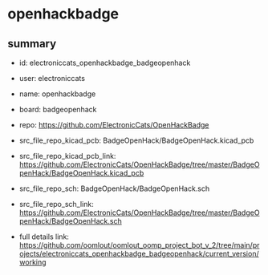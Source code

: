 # openhackbadge
 
## summary 
* id: electroniccats_openhackbadge_badgeopenhack
* user: electroniccats
* name: openhackbadge
* board: badgeopenhack
* repo: https://github.com/ElectronicCats/OpenHackBadge
* src_file_repo_kicad_pcb: BadgeOpenHack/BadgeOpenHack.kicad_pcb
* src_file_repo_kicad_pcb_link: https://github.com/ElectronicCats/OpenHackBadge/tree/master/BadgeOpenHack/BadgeOpenHack.kicad_pcb


* src_file_repo_sch: BadgeOpenHack/BadgeOpenHack.sch
* src_file_repo_sch_link: https://github.com/ElectronicCats/OpenHackBadge/tree/master/BadgeOpenHack/BadgeOpenHack.sch
* full details link: https://github.com/oomlout/oomlout_oomp_project_bot_v_2/tree/main/projects/electroniccats_openhackbadge_badgeopenhack/current_version/working  






